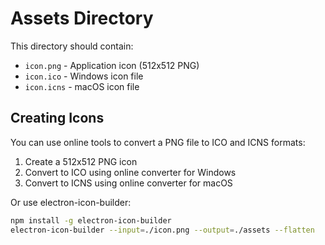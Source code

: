 # Assets Directory

This directory should contain:

- `icon.png` - Application icon (512x512 PNG)
- `icon.ico` - Windows icon file
- `icon.icns` - macOS icon file

## Creating Icons

You can use online tools to convert a PNG file to ICO and ICNS formats:

1. Create a 512x512 PNG icon
2. Convert to ICO using online converter for Windows
3. Convert to ICNS using online converter for macOS

Or use electron-icon-builder:

```bash
npm install -g electron-icon-builder
electron-icon-builder --input=./icon.png --output=./assets --flatten
```
